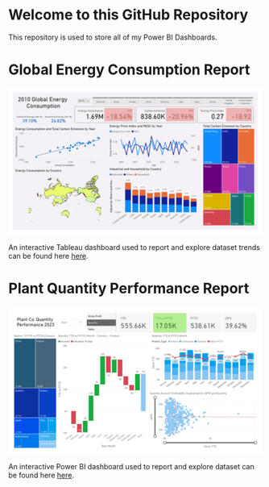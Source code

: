 # Welcome to this GitHub Repository
This repository is used to store all of my Power BI Dashboards.

# Global Energy Consumption Report 

![Dashboard](https://github.com/HL02/PowerBI_Dashboard/blob/main/images/Global%20Energy%20Consumption.jpg)

An interactive Tableau dashboard used to report and explore dataset trends can be found here [here](https://github.com/HL02/PowerBI_Dashboard/blob/main/dashboard_files/Global%20Energy%20Consumption.pbix).



# Plant Quantity Performance Report 

![Dashboard](https://github.com/HL02/PowerBI_Dashboard/blob/main/images/Performance%20Report.jpg)

An interactive Power BI dashboard used to report and explore dataset can be found here [here](https://github.com/HL02/PowerBI_Dashboard/blob/main/dashboard_files/Performance%20Report.pbix).
